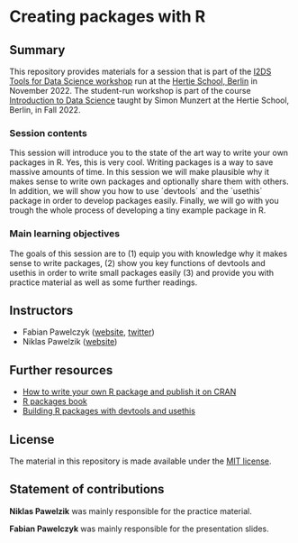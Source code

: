 # Creating packages with R


## Summary

This repository provides materials for a session that is part of the [I2DS Tools for Data Science workshop](https://github.com/intro-to-data-science-22-workshop) run at the [Hertie School, Berlin](https://www.hertie-school.org/en/) in November 2022. The student-run workshop is part of the course [Introduction to Data Science](https://github.com/intro-to-data-science-22) taught by Simon Munzert at the Hertie School, Berlin, in Fall 2022.

### Session contents

This session will introduce you to the state of the art way to write your own packages in R. Yes, this is very cool. Writing packages is a way to save massive amounts of time. In this session we will make plausible why it makes sense to write own packages and optionally share them with others. In addition, we will show you how to use ´devtools´ and the ´usethis´ package in order to develop packages easily. Finally, we will go with you trough the whole process of developing a tiny example package in R.

### Main learning objectives

The goals of this session are to (1) equip you with knowledge why it makes sense to write packages, (2) show you key functions of devtools and usethis in order to write small packages easily (3) and provide you with practice material as well as some further readings.


## Instructors

- Fabian Pawelczyk ([website](https://github.com/fpawelczyk), [twitter](https://twitter.com/PawelczykFabian))
- Niklas Pawelzik ([website](https://github.com/nikpaw))


## Further resources

- [How to write your own R package and publish it on CRAN](https://www.mzes.uni-mannheim.de/socialsciencedatalab/article/r-package/)
- [R packages book](https://r-pkgs.org/introduction.html)
- [Building R packages with devtools and usethis](https://www.youtube.com/watch?v=EpTkT6Rkgbs)


## License

The material in this repository is made available under the [MIT license](http://opensource.org/licenses/mit-license.php). 

## Statement of contributions

**Niklas Pawelzik** was mainly responsible for the practice material.

**Fabian Pawelczyk** was mainly responsible for the presentation slides.
